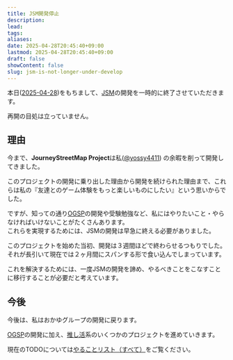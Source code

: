 ```yaml
---
title: JSM開発停止
description: 
lead: 
tags: 
aliases: 
date: 2025-04-28T20:45:40+09:00
lastmod: 2025-04-28T20:45:40+09:00
draft: false
showContent: false
slug: jsm-is-not-longer-under-develop
---
```

本日([2025-04-28](../../diary/2025-04/2025-04-28.md))をもちまして、[JSM](JourneyStreetMap.md)の開発を一時的に終了させていただきます。

再開の目処は立っていません。

## 理由

今まで、**JourneyStreetMap Project**は私([@yossy4411](../../私について.md)) の余暇を削って開発してきました。

このプロジェクトの開発に乗り出した理由から開発を続けられた理由まで、これらは私の『友達とのゲーム体験をもっと楽しいものにしたい』という思いからでした。

ですが、知っての通り[OGSP](../../okayugroup/OGSP/OGSP.md)の開発や受験勉強など、私にはやりたいこと・やらなければいけないことがたくさんあります。  
これらを実現するためには、JSMの開発は早急に終える必要がありました。

このプロジェクトを始めた当初、開発は３週間ほどで終わらせるつもりでした。それが長引いて現在では２ヶ月間にスパンする形で食い込んでしまっています。

これを解決するためには、一度JSMの開発を諦め、やるべきことをこなすことに移行することが必要だと考えています。
## 今後
今後は、私はおかゆグループの開発に戻ります。

[OGSP](../../okayugroup/OGSP/OGSP.md)の開発に加え、[推し活](../../favorite/推し活.md)系のいくつかのプロジェクトを進めていきます。

現在のTODOについては[やることリスト（すべて）](../../TODO/やることリスト（すべて）.md)をご覧ください。